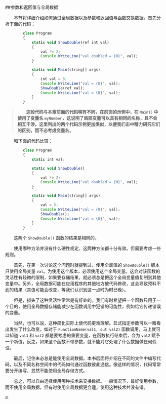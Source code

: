 ##参数和返回值与全局数据

&emsp;&emsp;本节将详细介绍如何通过全局数据以及参数和返回值与函数交换数据。首先分析下面的代码：

```javascript
        class Program
        {
            static void ShowDouble(ref int val)
            {
                val *= 2;
                Console.WriteLine("val doubled = {0}", val);
            }

            static void Main(string[] args)
            {
                int val = 5;
                Console.WriteLine("val = {0}", val);
                ShowDouble(ref val);
                Console.WriteLine("val = {0}", val);
            }
        }
```

>&emsp;&emsp;**这段代码与本章前面的代码稍有不同，在前面的示例中，在 `Main()` 中使用了变量名 `myNumber`，这说明了局部变量可以具有相同的名称，且不会相互干涉。这里列出的两个代码示例更加类似，以便我们击中精力研究它们的区别，而不必考虑变量名。**

&emsp;&emsp;和下面的代码比较：

```javascript
        class Program
        {
            static int val;

            static void ShowDouble()
            {
                val *= 2;
                Console.WriteLine("val doubled = {0}", val);
            }

            static void Main(string[] args)
            {
                val = 5;
                Console.WriteLine("val = {0}", val);
                ShowDouble();
                Console.WriteLine("val = {0}", val);
            }
        }
```

&emsp;&emsp;这两个 `ShowDouble()` 函数的结果是相同的。

&emsp;&emsp;使用哪种方法并没有什么硬性规定，这两种方法都十分有效。但需要考虑一些规则。

&emsp;&emsp;首先，在第一次讨论这个问题时就提到过，使用全局值的 `ShowDouble()` 版本只使用全局变量 `val`。为使用这个版本，必须使用这个全局变量。这会对该函数的灵活性有轻微的限制，如果要存储结果，就必须总是把这个全局变量值复制到其他变量中。另外，全局数据可能在应用程序的其他地方被代码修改，这会导致预料不到的结果（其值可能会改变，等我们认识到这一点时为时已晚）。

&emsp;&emsp;但是，损失了这种灵活性常常是有好处的。我们有时希望把一个函数只用于一个目的，使用全局数据存储能减少在函数调用中犯错的可能性，例如给它传递错误的变量。

&emsp;&emsp;当然，也可以说，这种简化实际上使代码更难理解。显式指定参数可以一眼看出发生了什么改变。如对于 `FunctionName(val1, out val2)` 函数调用，马上就可以知道 `val1` 和 `val2` 都是要考虑的重要变量，在函数执行结束后，会为 `val2` 赋予一个新值。反之，如果这个函数不带参数，就不能对它处理了什么数据做任何假设。

&emsp;&emsp;最后，记住未必总是能使用全局数据。本书后面将介绍在不同的文件中编写代码，以及不同名称空间中的代码如何通过函数彼此通信。像这样的情况，代码常常要分开编写，显然不能使用全局存储方式。

&emsp;&emsp;总之，可以自由选择使用哪种技术来交换数据。一般情况下，最好使用参数，而不使用全局数据，但有时使用全局数据更合适，使用这种技术并没有错。




















🔚